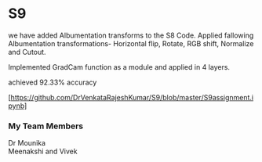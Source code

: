 # S9


we have added Albumentation transforms to the S8 Code. Applied fallowing Albumentation transformations- Horizontal flip, Rotate, RGB shift, Normalize and Cutout.

Implemented GradCam function as a module and applied in 4 layers.

achieved 92.33% accuracy

[https://github.com/DrVenkataRajeshKumar/S9/blob/master/S9assignment.ipynb]



### My Team Members

Dr Mounika  
Meenakshi and 
Vivek

